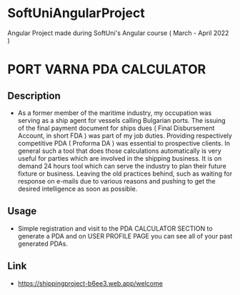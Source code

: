 # SoftUniAngularProject
Angular Project made during SoftUni's Angular course ( March - April 2022 )

# PORT VARNA PDA CALCULATOR

## Description

- As a former member of the maritime industry, my occupation was serving as a ship agent for vessels calling Bulgarian ports. 
The issuing of the final payment document for ships dues ( Final Disbursement Account, in short FDA ) was part of my job duties. Providing 
respectively competitive PDA ( Proforma DA ) was essential to prospective clients. In general such a tool that does those calculations automatically
is very useful for parties which are involved in the shipping business. It is on demand 24 hours tool which can serve the industry to plan their future
fixture or business. Leaving the old practices behind, such as waiting for response on e-mails due to various reasons and pushing to get the desired 
intelligence as soon as possible. 

## Usage

- Simple registration and visit to the PDA CALCULATOR SECTION to generate a PDA and on USER PROFILE PAGE you can see all of your past generated PDAs.

## Link

- https://shippingproject-b6ee3.web.app/welcome
